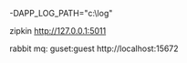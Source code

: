 -DAPP_LOG_PATH="c:\log"

zipkin
http://127.0.0.1:5011

rabbit mq: guset:guest
http://localhost:15672